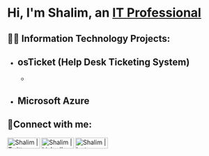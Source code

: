 <h1>Hi, I'm Shalim, an <a href="https://www.linkedin.com/in/shalim-razzak">IT Professional</a> </h1>

<h2>👨‍💻 Information Technology Projects:</h2>

- <b>osTicket (Help Desk Ticketing System)</b>
  -
  -
- <b>Microsoft Azure</b>
  -

<h2>🤳Connect with me:</h2>

[<img align="left" alt="Shalim | Twitter" height="25px" width="75px" src="https://i.imgur.com/IqICeqR.png" />][youtube]
[<img align="left" alt="Shalim | LinkedIn" height="25px" width="75px" src="https://i.imgur.com/vmh7Kph.png" />][linkedin]
[<img align="left" alt="Shalim | Instagram" height="25px" width="75px" src="https://i.imgur.com/JjYvaZz.jpg" />][instagram]

[youtube]: https://www.youtube.com/@todotechpr7918
[instagram]: https://www.instagram.com/shalimrazzak1
[linkedin]: https://www.linkedin.com/in/shalim-razzak
